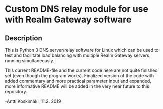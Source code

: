 # Custom DNS relay module for use with Realm Gateway software

## Description

This is Python 3 DNS server/relay software for Linux which can be used to test
and facilitate load balancing with multiple Realm Gateway servers running simultaneously.

This current README-file and the current code here are not quite finished yet (even though
the program works). Finalized version of the code with added commentary and more
practical parameter input and expanded, more informative README will be added in the very
near future to this repository.

-Antti Koskimäki, 11.2. 2019
